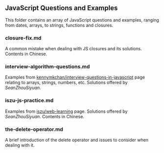 ## JavaScript Questions and Examples

This folder contains an array of JavaScript questions and examples, ranging from dates, arrays, to strings, functions and closures.

### closure-fix.md

A common mistake when dealing with JS closures and its solutions. Contents in Chinese.

### interview-algorithm-questions.md

Examples from [kennymkchan/interview-questions-in-javascript](https://github.com/kennymkchan/interview-questions-in-javascript) page relating to arrays, strings, numbers, etc. Solutions offered by *SeanZhouSiyuan*.

### iszu-js-practice.md

Examples from [iszu/web-learning](https://github.com/iszu/web-learning) page. Solutions offered by *SeanZhouSiyuan*. Contents in Chinese.

### the-delete-operator.md

A brief introduction of the delete operator and issues to consider when dealing with it.
